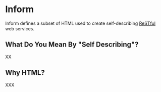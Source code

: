 
Inform
======

Inform defines a subset of HTML used to create self-describing [ReSTful](http://en.wikipedia.org/wiki/Representational_state_transfer) web services.

What Do You Mean By "Self Describing"?
--------------------------------------
XX

Why HTML?
---------
XXX

